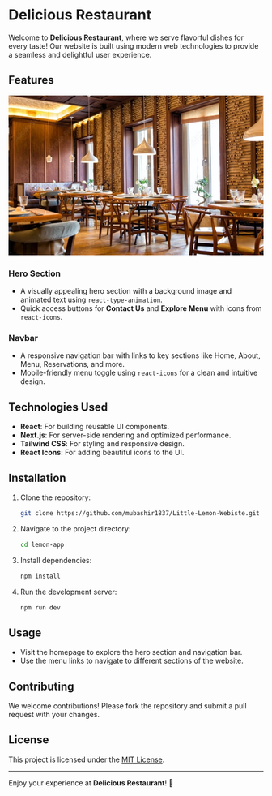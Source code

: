 # Delicious Restaurant

Welcome to **Delicious Restaurant**, where we serve flavorful dishes for every taste! Our website is built using modern web technologies to provide a seamless and delightful user experience.

## Features
![Hero](./public/hero3.jpg)

### Hero Section
- A visually appealing hero section with a background image and animated text using `react-type-animation`.
- Quick access buttons for **Contact Us** and **Explore Menu** with icons from `react-icons`.

### Navbar
- A responsive navigation bar with links to key sections like Home, About, Menu, Reservations, and more.
- Mobile-friendly menu toggle using `react-icons` for a clean and intuitive design.

## Technologies Used
- **React**: For building reusable UI components.
- **Next.js**: For server-side rendering and optimized performance.
- **Tailwind CSS**: For styling and responsive design.
- **React Icons**: For adding beautiful icons to the UI.

## Installation

1. Clone the repository:
    ```bash
    git clone https://github.com/mubashir1837/Little-Lemon-Webiste.git
    ```
2. Navigate to the project directory:
    ```bash
    cd lemon-app
    ```
3. Install dependencies:
    ```bash
    npm install
    ```
4. Run the development server:
    ```bash
    npm run dev
    ```

## Usage

- Visit the homepage to explore the hero section and navigation bar.
- Use the menu links to navigate to different sections of the website.

## Contributing

We welcome contributions! Please fork the repository and submit a pull request with your changes.

## License

This project is licensed under the [MIT License](LICENSE).

---

Enjoy your experience at **Delicious Restaurant**! 🍴
